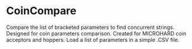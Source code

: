 # CoinCompare
Compare the list of bracketed parameters to find concurrent strings. Designed for coin parameters comparison.
Created for MICROHARD coin acceptors and hoppers.
Load a list of parameters in a simple .CSV file.
